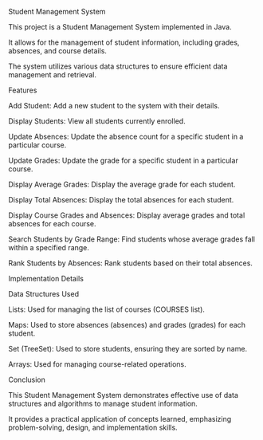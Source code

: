 Student Management System


This project is a Student Management System implemented in Java. 

It allows for the management of student information, including grades, absences, and course details. 

The system utilizes various data structures to ensure efficient data management and retrieval.

Features

Add Student: Add a new student to the system with their details.

Display Students: View all students currently enrolled.

Update Absences: Update the absence count for a specific student in a particular course.

Update Grades: Update the grade for a specific student in a particular course.

Display Average Grades: Display the average grade for each student.

Display Total Absences: Display the total absences for each student.

Display Course Grades and Absences: Display average grades and total absences for each course.

Search Students by Grade Range: Find students whose average grades fall within a specified range.

Rank Students by Absences: Rank students based on their total absences.


Implementation Details

Data Structures Used

Lists: Used for managing the list of courses (COURSES list).

Maps: Used to store absences (absences) and grades (grades) for each student.

Set (TreeSet): Used to store students, ensuring they are sorted by name.

Arrays: Used for managing course-related operations.

Conclusion

This Student Management System demonstrates effective use of data structures and algorithms to manage student information.

It provides a practical application of concepts learned, emphasizing problem-solving, design, and implementation skills.
